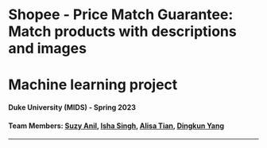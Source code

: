 # Shopee - Price Match Guarantee: Match products with descriptions and images


# Machine learning project


#### Duke University (MIDS) - Spring 2023

#### Team Members: [Suzy Anil](https://github.com/sanil72900), [Isha Singh](https://github.com/IshaSingh01), [Alisa Tian](https://github.com/alisa0705), [Dingkun Yang](https://github.com/Yer1k)

----
